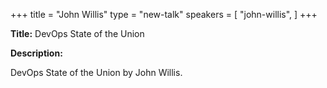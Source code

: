 +++
title = "John Willis"
type = "new-talk"
speakers = [
        "john-willis",
]
+++
<div class="span-15  ">
  <div class="span-15  last ">
  <p><strong>Title:</strong> DevOps State of the Union
</p>

<p><strong>Description:</strong></p>
<p>
DevOps State of the Union by John Willis.
</p>

  </div>
</div>